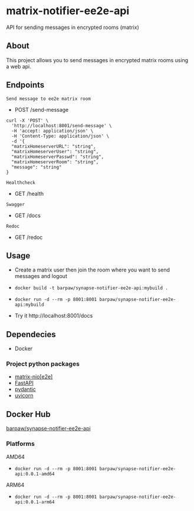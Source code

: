 # matrix-notifier-ee2e-api
API for sending messages in encrypted rooms (matrix)

## About
This project allows you to send messages in encrypted matrix rooms using a web api.

## Endpoints

`Send message to ee2e matrix room`

- POST /send-message

```
curl -X 'POST' \
  'http://localhost:8001/send-message' \
  -H 'accept: application/json' \
  -H 'Content-Type: application/json' \
  -d '{
  "matrixHomeserverURL": "string",
  "matrixHomeserverUser": "string",
  "matrixHomeserverPasswd": "string",
  "matrixHomeserverRoom": "string",
  "message": "string"
}
```

`Healthcheck`
- GET /health
  
`Swagger`
- GET /docs
  
`Redoc`
- GET /redoc
  

## Usage

- Create a matrix user then join the room where you want to send messages and logout
- ```docker build -t barpaw/synapse-notifier-ee2e-api:mybuild . ```

- ```docker run -d --rm -p 8001:8001 barpaw/synapse-notifier-ee2e-api:mybuild ```

- Try it http://localhost:8001/docs

## Dependecies

- Docker
  
### Project python packages
- [matrix-nio[e2e]](https://github.com/poljar/matrix-nio)
- [FastAPI](https://github.com/tiangolo/fastapi)
- [pydantic](https://github.com/pydantic/pydantic)
- [uvicorn](https://github.com/encode/uvicorn)

### 

## Docker Hub

[barpaw/synapse-notifier-ee2e-api](https://hub.docker.com/r/barpaw/synapse-notifier-ee2e-api)

### Platforms

AMD64
- ```docker run -d --rm -p 8001:8001 barpaw/synapse-notifier-ee2e-api:0.0.1-amd64 ```

ARM64
- ```docker run -d --rm -p 8001:8001 barpaw/synapse-notifier-ee2e-api:0.0.1-arm64 ```

